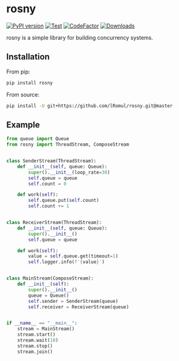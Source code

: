 # rosny

[![PyPI version](https://badge.fury.io/py/rosny.svg)](https://badge.fury.io/py/rosny)
[![Test](https://github.com/lRomul/rosny/actions/workflows/test.yml/badge.svg)](https://github.com/lRomul/rosny/actions/workflows/test.yml)
[![CodeFactor](https://www.codefactor.io/repository/github/lromul/rosny/badge)](https://www.codefactor.io/repository/github/lromul/rosny)
[![Downloads](https://static.pepy.tech/personalized-badge/rosny?period=total&units=international_system&left_color=grey&right_color=brightgreen&left_text=Downloads)](https://pepy.tech/project/rosny)

rosny is a simple library for building concurrency systems.

## Installation

From pip:

```bash
pip install rosny
```

From source:

```bash
pip install -U git+https://github.com/lRomul/rosny.git@master
```

## Example

```python
from queue import Queue
from rosny import ThreadStream, ComposeStream


class SenderStream(ThreadStream):
    def __init__(self, queue: Queue):
        super().__init__(loop_rate=30)
        self.queue = queue
        self.count = 0

    def work(self):
        self.queue.put(self.count)
        self.count += 1


class ReceiverStream(ThreadStream):
    def __init__(self, queue: Queue):
        super().__init__()
        self.queue = queue

    def work(self):
        value = self.queue.get(timeout=1)
        self.logger.info(f'{value}')


class MainStream(ComposeStream):
    def __init__(self):
        super().__init__()
        queue = Queue()
        self.sender = SenderStream(queue)
        self.receiver = ReceiverStream(queue)


if __name__ == "__main__":
    stream = MainStream()
    stream.start()
    stream.wait(10)
    stream.stop()
    stream.join()
```
